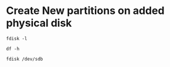 # Create New partitions on added physical disk

```shell
fdisk -l

```

```shell
df -h

```

```shell
fdisk /dev/sdb

```
